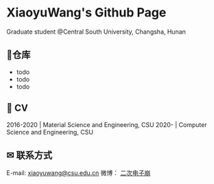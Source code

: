 # XiaoyuWang's Github Page

Graduate student @Central South University, Changsha, Hunan


## 🍟仓库

- todo
- todo
- todo

## 💼 CV

2016-2020 | Material Science and Engineering, CSU
2020-     | Computer Science and Engineering, CSU


## ✉ 联系方式

E-mail: [xiaoyuwang@csu.edu.cn](xiaoyuwang@csu.edu.cn)
微博： [二次电子崩](https://weibo.com/u/6463121798)



